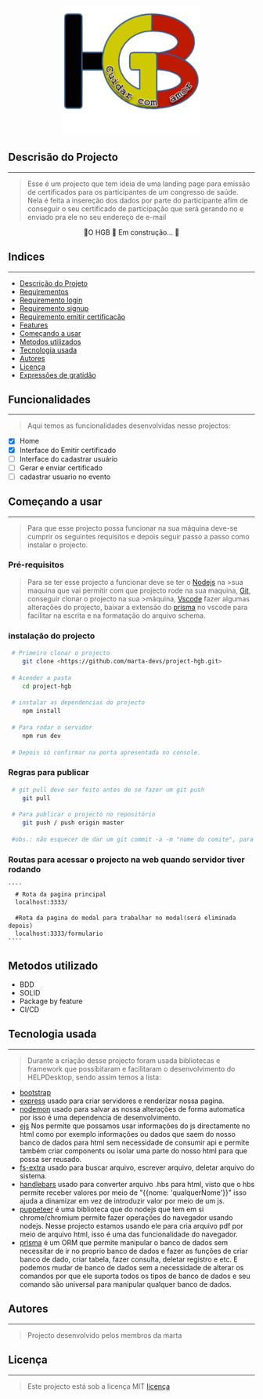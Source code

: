 <p align="center">
   <img src="./public/img/favicon.png">
</p>

## Descrisão do Projecto
---

> Esse é um projecto que tem ideia de uma landing page para emissão de certificados para os 
> participantes de um congresso de saúde. Nela é feita a insereção dos dados por parte do participante
> afim de conseguir o seu certificado de participação que será gerando no e enviado pra ele no seu endereço
> de e-mail

<p align='center'>🚧O HGB 🚀 Em construção... 🚧</p>

## Indices
---

  - [Descrição do Projeto](#descrisão-do-projecto)
  - [Requirementos](#)
   - [Requiremento login](/requirements/login-requirement.md)
   - [Requiremento signup](/requirements/signup-requirement.md)
   - [Requiremento emitir certificação](/requirements/emitter-certification.md)
  - [Features](#features)
  - [Começando a usar](#começando-a-usar)
  - [Metodos utilizados](#MetHods-in-use)
  - [Tecnologia usada](#tecnologia-usada)
  - [Autores](#autores)
  - [Licença](#licença)   
  - [Expressões de gratidão](#expressões-de-gratidão)

## Funcionalidades 
---

> Aqui temos as funcionalidades desenvolvidas nesse projectos:

- [x] Home
- [x] Interface do Emitir certificado
- [ ] Interface do cadastrar usuário
- [ ] Gerar e enviar certificado
- [ ] cadastrar usuario no evento

## Começando a usar
---

> Para que esse projecto possa funcionar na sua máquina deve-se cumprir os seguintes requisitos
>e depois seguir passo a passo como instalar o projecto.

### Pré-requisitos
> Para se ter esse projecto a funcionar deve se ter o [Nodejs](https://nodejs.org/pt-br/download) na >sua maquina que vai permitir com que projecto rode na sua maquina, [Git](https://git-scm.com/downloads), conseguir clonar o projecto na sua >máquina, [Vscode](https://code.visualstudio.com/download) fazer algumas alterações do projecto, baixar a extensão do [prisma](#) no vscode para facilitar na escrita e na formatação do arquivo schema.

### instalação do projecto
```bash
 # Primeiro clonar o projecto
    git clone <https://github.com/marta-devs/project-hgb.git>

 # Acender a pasta
    cd project-hgb

 # instalar as dependencias do projecto
    npm install

 # Para rodar o servidor
    npm run dev

 # Depois só confirmar na porta apresentada no console.
```

### Regras para publicar
 
```bash
 # git pull deve ser feito antes de se fazer um git push
    git pull

 # Para publicar o projecto no repositório 
    git push / push origin master

 #obs.: não esquecer de dar um git commit -a -m "nome do comite", para não dar erros desnecessarios
```

### Routas para acessar o projecto na web quando servidor tiver rodando 
    ````
      # Rota da pagina principal
      localhost:3333/

      #Rota da pagina do modal para trabalhar no modal(será eliminada depois)
      localhost:3333/formulario
    ````
## Metodos utilizado

- BDD
- SOLID
- Package by feature
- CI/CD

## Tecnologia usada
---

> Durante a criação desse projecto foram usada bibliotecas e framework que possibitaram e facilitaram
> o desenvolvimento do HELPDesktop, sendo assim temos a lista:

 - [bootstrap](https://getbootstrap.com/docs/5.0/getting-started/introduction/)
 - [express](https://github.com/expressjs/express) usado para criar servidores e renderizar nossa pagina.
 - [nodemon](https://nodemon.io/) usado para salvar as nossa alterações de forma automatica por isso é uma dependencia de desenvolvimento.
 - [ejs](https://ejs.co/#install) Nos permite que possamos usar informações do js directamente no html como por exemplo informações ou dados que saem do nosso banco de dados para html sem necessidade de consumir api e permite também criar components ou isolar uma parte do nosso html para que possa ser reusado.
 - [fs-extra](https://www.npmjs.com/package/fs-extra) usado para buscar arquivo, escrever arquivo, deletar arquivo do sistema.
 - [handlebars](https://handlebarsjs.com/) usado para converter arquivo .hbs para html, visto que o hbs permite receber valores por meio de "{{nome: 'qualquerNome'}}" isso ajuda a dinamizar em vez
 de introduzir valor por meio de um js.
 - [puppeteer](https://pptr.dev/) é uma biblioteca que do nodejs que tem em si chrome/chromium permite fazer operações do navegador usando nodejs. Nesse projecto estamos usando ele para cria arquivo pdf por meio de arquivo html, isso é uma das funcionalidade do navegador.
 - [prisma](https://www.prisma.io/docs) é um ORM que permite manipular o banco de dados sem necessitar de ir no proprio banco de dados e fazer as funções de criar banco de dado, criar tabela,
 fazer consulta, deletar registro e etc. E podemos mudar de banco de dados sem a necessidade de alterar os comandos por que ele suporta todos os tipos de banco de dados e seu comando são universal para manipular qualquer banco de dados. 

## Autores
---

> Projecto desenvolvido pelos membros da marta

## Licença
---

>Este projecto está sob a licença MIT <a href="./LICENSE">licença</a> 
 

